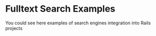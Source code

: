 Fulltext Search Examples
========================

You could see here examples of search engines integration into Rails projects
